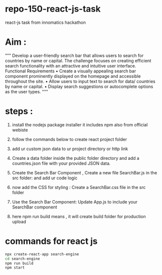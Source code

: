# repo-150-react-js-task
react-js task from innomatics hackathon


# Aim :
"""
Develop a user-friendly search bar that allows users to search for countries by name or capital. The challenge focuses on creating efficient search functionality with an attractive and intuitive user interface.
Functional Requirements
•	Create a visually appealing search bar component prominently displayed on the homepage and accessible throughout the site.
•	Allow users to input text to search for data/ countries by name or capital.
•	Display search suggestions or autocomplete options as the user types.
"""


# steps :
1. install the nodejs package installer it includes npm also from official webiste

2. follow the commands below to create react project folder

3. add ur custom json data to ur project directory or http link

4. Create a data folder inside the public folder directory and add a countries.json file with your provided JSON data. 

5. Create the Search Bar Component , Create a new file SearchBar.js in the src folder: and add ur code logic

6. now add the CSS for styling : Create a SearchBar.css file in the src folder

7. Use the Search Bar Component: Update App.js to include your SearchBar component 

8. here npm run build means , it will create build folder for production upload

# commands for react js
```bash
npx create-react-app search-engine
cd search-engine
npm run build
npm start